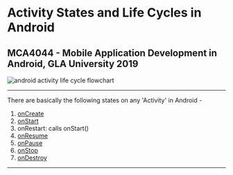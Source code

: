 # Activity States and Life Cycles in Android

## MCA4044 - Mobile Application Development in Android, GLA University 2019

![android activity life cycle flowchart](https://developer.android.com/guide/components/images/activity_lifecycle.png)

___

There are basically the following states on any 'Activity' in Android -

1. [onCreate](https://developer.android.com/reference/android/app/Activity#onCreate(android.os.Bundle))  
2. [onStart](https://developer.android.com/reference/android/app/Activity#onStart(android.os.Bundle))  
3. onRestart: calls onStart() 
4. [onResume](https://developer.android.com/reference/android/app/Activity#onResume())  
5. [onPause](https://developer.android.com/reference/android/app/Activity#onPause())  
6. [onStop](https://developer.android.com/reference/android/app/Activity#onStop())  
7. [onDestroy](https://developer.android.com/reference/android/app/Activity#onDestroy())  

___